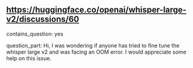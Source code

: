 ## https://huggingface.co/openai/whisper-large-v2/discussions/60

contains_question: yes

question_part: Hi, I was wondering if anyone has tried to fine tune the whisper large v2 and was facing an OOM error. I would appreciate some help on this issue.